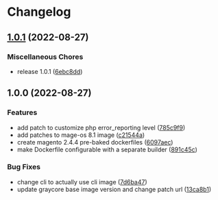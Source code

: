 # Changelog

## [1.0.1](https://github.com/damienwebdev/mageos-docker/compare/v1.0.0...v1.0.1) (2022-08-27)


### Miscellaneous Chores

* release 1.0.1 ([6ebc8dd](https://github.com/damienwebdev/mageos-docker/commit/6ebc8ddd1ff87c3d5d98e7b9c4ef47dcbe007047))

## 1.0.0 (2022-08-27)


### Features

* add patch to customize php error_reporting level ([785c9f9](https://github.com/damienwebdev/mageos-docker/commit/785c9f97ff1835b84b260d6cd7c5142358146c37))
* add patches to mage-os 8.1 image ([c21544a](https://github.com/damienwebdev/mageos-docker/commit/c21544afb05cba5fd5f395be0fcde2de0412ed17))
* create magento 2.4.4 pre-baked dockerfiles ([6097aec](https://github.com/damienwebdev/mageos-docker/commit/6097aece028895712b9ad5c29563cca94f060954))
* make Dockerfile configurable with a separate builder ([891c45c](https://github.com/damienwebdev/mageos-docker/commit/891c45c9610a4ad12e24cdb2f01bb9bfa69e0cdb))


### Bug Fixes

* change cli to actually use cli image ([7d6ba47](https://github.com/damienwebdev/mageos-docker/commit/7d6ba47e74a6f66b62a5893ca13fcbb607c8152c))
* update graycore base image version and change patch url ([13ca8b1](https://github.com/damienwebdev/mageos-docker/commit/13ca8b1888826814ed5dad7b22f9e68dc34058a4))
